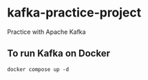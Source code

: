 # kafka-practice-project

Practice with Apache Kafka

## To run Kafka on Docker

```console
docker compose up -d
```
